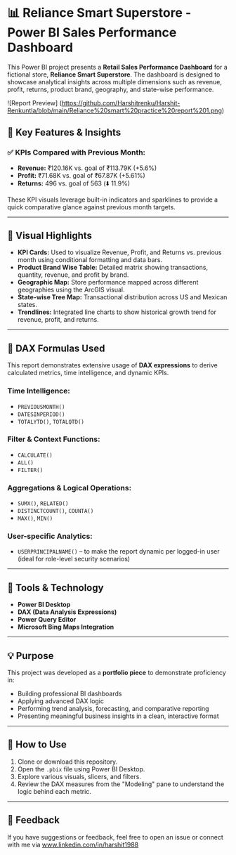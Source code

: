 # 📊 Reliance Smart Superstore - Power BI Sales Performance Dashboard

This Power BI project presents a **Retail Sales Performance Dashboard** for a fictional store, **Reliance Smart Superstore**. The dashboard is designed to showcase analytical insights across multiple dimensions such as revenue, profit, returns, product brand, geography, and state-wise performance.

![Report Preview] (https://github.com/Harshitrenku/Harshit-Renkuntla/blob/main/Reliance%20smart%20practice%20report%201.png)

## 🧠 Key Features & Insights

### ✅ KPIs Compared with Previous Month:
- **Revenue:** ₹120.16K vs. goal of ₹113.79K (+5.6%)
- **Profit:** ₹71.68K vs. goal of ₹67.87K (+5.61%)
- **Returns:** 496 vs. goal of 563 (⬇️ 11.9%)

These KPI visuals leverage built-in indicators and sparklines to provide a quick comparative glance against previous month targets.

---

## 📌 Visual Highlights

- **KPI Cards:** Used to visualize Revenue, Profit, and Returns vs. previous month using conditional formatting and data bars.
- **Product Brand Wise Table:** Detailed matrix showing transactions, quantity, revenue, and profit by brand.
- **Geographic Map:** Store performance mapped across different geographies using the ArcGIS visual.
- **State-wise Tree Map:** Transactional distribution across US and Mexican states.
- **Trendlines:** Integrated line charts to show historical growth trend for revenue, profit, and returns.

---

## 🧮 DAX Formulas Used

This report demonstrates extensive usage of **DAX expressions** to derive calculated metrics, time intelligence, and dynamic KPIs.

### Time Intelligence:
- `PREVIOUSMONTH()`
- `DATESINPERIOD()`
- `TOTALYTD()`, `TOTALQTD()`

### Filter & Context Functions:
- `CALCULATE()`
- `ALL()`
- `FILTER()`

### Aggregations & Logical Operations:
- `SUMX()`, `RELATED()`
- `DISTINCTCOUNT()`, `COUNTA()`
- `MAX()`, `MIN()`

### User-specific Analytics:
- `USERPRINCIPALNAME()` – to make the report dynamic per logged-in user (ideal for role-level security scenarios)

---

## 🧰 Tools & Technology

- **Power BI Desktop**
- **DAX (Data Analysis Expressions)**
- **Power Query Editor**
- **Microsoft Bing Maps Integration**

---

## 💡 Purpose

This project was developed as a **portfolio piece** to demonstrate proficiency in:
- Building professional BI dashboards
- Applying advanced DAX logic
- Performing trend analysis, forecasting, and comparative reporting
- Presenting meaningful business insights in a clean, interactive format

---

## 📎 How to Use

1. Clone or download this repository.
2. Open the `.pbix` file using Power BI Desktop.
3. Explore various visuals, slicers, and filters.
4. Review the DAX measures from the "Modeling" pane to understand the logic behind each metric.

---

## 📣 Feedback

If you have suggestions or feedback, feel free to open an issue or connect with me via www.linkedin.com/in/harshit1988
